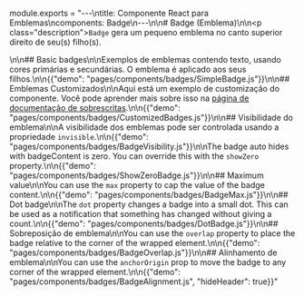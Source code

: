 module.exports = "---\ntitle: Componente React para Emblemas\ncomponents: Badge\n---\n\n# Badge (Emblema)\n\n<p class=\"description\"><code>Badge</code> gera um pequeno emblema no canto superior direito de seu(s) filho(s).</p>\n\n## Basic badges\n\nExemplos de emblemas contendo texto, usando cores primárias e secundárias. O emblema é aplicado aos seus filhos.\n\n{{\"demo\": \"pages/components/badges/SimpleBadge.js\"}}\n\n## Emblemas Customizados\n\nAqui está um exemplo de customização do componente. Você pode aprender mais sobre isso na [página de documentação de sobrescritas](/customization/components/).\n\n{{\"demo\": \"pages/components/badges/CustomizedBadges.js\"}}\n\n## Visibilidade do emblema\n\nA visibilidade dos emblemas pode ser controlada usando a propriedade `invisible`.\n\n{{\"demo\": \"pages/components/badges/BadgeVisibility.js\"}}\n\nThe badge auto hides with badgeContent is zero. You can override this with the `showZero` property.\n\n{{\"demo\": \"pages/components/badges/ShowZeroBadge.js\"}}\n\n## Maximum value\n\nYou can use the `max` property to cap the value of the badge content.\n\n{{\"demo\": \"pages/components/badges/BadgeMax.js\"}}\n\n## Dot badge\n\nThe `dot` property changes a badge into a small dot. This can be used as a notification that something has changed without giving a count.\n\n{{\"demo\": \"pages/components/badges/DotBadge.js\"}}\n\n## Sobreposição de emblema\n\nYou can use the `overlap` property to place the badge relative to the corner of the wrapped element.\n\n{{\"demo\": \"pages/components/badges/BadgeOverlap.js\"}}\n\n## Alinhamento de emblema\n\nYou can use the `anchorOrigin` prop to move the badge to any corner of the wrapped element.\n\n{{\"demo\": \"pages/components/badges/BadgeAlignment.js\", \"hideHeader\": true}}"
